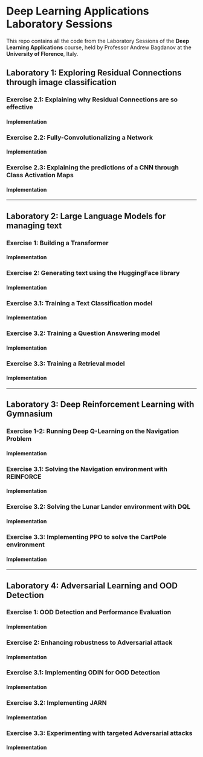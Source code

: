 # Deep Learning Applications Laboratory Sessions
This repo contains all the code from the Laboratory Sessions of the **Deep Learning Applications** course, held by Professor Andrew Bagdanov at the **University of Florence**, Italy.

## Laboratory 1: Exploring Residual Connections through image classification

### Exercise 2.1: Explaining why Residual Connections are so effective
#### Implementation

### Exercise 2.2: Fully-Convolutionalizing a Network
#### Implementation

### Exercise 2.3: Explaining the predictions of a CNN through Class Activation Maps
#### Implementation

---
## Laboratory 2: Large Language Models for managing text

### Exercise 1: Building a Transformer
#### Implementation

### Exercise 2: Generating text using the HuggingFace library
#### Implementation

### Exercise 3.1: Training a Text Classification model
#### Implementation

### Exercise 3.2: Training a Question Answering model
#### Implementation

### Exercise 3.3: Training a Retrieval model
#### Implementation

---
## Laboratory 3: Deep Reinforcement Learning with Gymnasium

### Exercise 1-2: Running Deep Q-Learning on the Navigation Problem
#### Implementation

### Exercise 3.1: Solving the Navigation environment with REINFORCE
#### Implementation

### Exercise 3.2: Solving the Lunar Lander environment with DQL
#### Implementation

### Exercise 3.3: Implementing PPO to solve the CartPole environment
#### Implementation

---
## Laboratory 4: Adversarial Learning and OOD Detection

### Exercise 1: OOD Detection and Performance Evaluation
#### Implementation

### Exercise 2: Enhancing robustness to Adversarial attack
#### Implementation

### Exercise 3.1: Implementing ODIN for OOD Detection
#### Implementation

### Exercise 3.2: Implementing JARN
#### Implementation

### Exercise 3.3: Experimenting with targeted Adversarial attacks
#### Implementation

